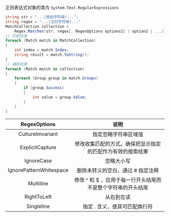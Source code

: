 正则表达式对象的类为 `System.Text.RegularExpressions`

```csharp
string str = "...(原始字符串)...";
string regex = "...(正则字符串)..."
MatchCollection collection = 
    Regex.Matches(str, regex[, RegexOptions options1[ | option2 | ...]]);
// 匹配结果
foreach (Match match in MatchCollection)
{
    int index = match.Index;
    string result = match.ToString();
}
// 捕获结果
foreach (Match match in collection)
{
    foreach (Group group in match.Groups)
    {
        if (group.Success)
        {
            int value = group.Value;
        }
    }
}
```

| RegexOptions            | 说明                                |
|:-----------------------:|:---------------------------------:|
| CultureImvariant        | 指定忽略字符串区域值                        |
| ExplicitCapture         | 修改收集匹配的方式。确保把显示指定的匹配作为有效的搜索结果     |
| IgnoreCase              | 忽略大小写                             |
| IgnorePatternWhitespace | 删除未转义的空白，通过 # 指定注释                |
| Multiline               | 修改 ^ 和 $ ，应用于每一行开头结尾而不是整个字符串的开头结尾 |
| RightToLeft             | 从右到左读                             |
| Singleline              | 指定 . 含义，使其可匹配换行符                  |
